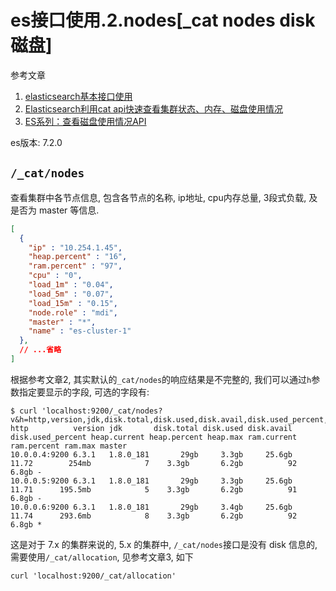 # es接口使用.2.nodes[_cat nodes disk 磁盘]

参考文章

1. [elasticsearch基本接口使用](https://www.cnblogs.com/lichunke/p/9836288.html)
2. [Elasticsearch利用cat api快速查看集群状态、内存、磁盘使用情况](https://www.cnblogs.com/yangwenbo214/p/9832516.html)
3. [ES系列：查看磁盘使用情况API](https://blog.csdn.net/VIP099/article/details/106366421)

es版本: 7.2.0

## `/_cat/nodes`

查看集群中各节点信息, 包含各节点的名称, ip地址, cpu内存总量, 3段式负载, 及是否为 master 等信息.

```json
[
  {
    "ip" : "10.254.1.45",
    "heap.percent" : "16",
    "ram.percent" : "97",
    "cpu" : "0",
    "load_1m" : "0.04",
    "load_5m" : "0.07",
    "load_15m" : "0.15",
    "node.role" : "mdi",
    "master" : "*",
    "name" : "es-cluster-1"
  },
  // ...省略
]
```

根据参考文章2, 其实默认的`_cat/nodes`的响应结果是不完整的, 我们可以通过`h`参数指定要显示的字段, 可选的字段有:

```log
$ curl 'localhost:9200/_cat/nodes?v&h=http,version,jdk,disk.total,disk.used,disk.avail,disk.used_percent,heap.current,heap.percent,heap.max,ram.current,ram.percent,ram.max,master'
http          version jdk       disk.total disk.used disk.avail disk.used_percent heap.current heap.percent heap.max ram.current ram.percent ram.max master
10.0.0.4:9200 6.3.1   1.8.0_181       29gb     3.3gb     25.6gb             11.72        254mb            7    3.3gb       6.2gb          92   6.8gb -
10.0.0.5:9200 6.3.1   1.8.0_181       29gb     3.3gb     25.6gb             11.71      195.5mb            5    3.3gb       6.2gb          91   6.8gb -
10.0.0.6:9200 6.3.1   1.8.0_181       29gb     3.4gb     25.6gb             11.74      293.6mb            8    3.3gb       6.2gb          92   6.8gb *
```

这是对于 7.x 的集群来说的, 5.x 的集群中, `/_cat/nodes`接口是没有 disk 信息的, 需要使用`/_cat/allocation`, 见参考文章3, 如下

```
curl 'localhost:9200/_cat/allocation'
```
